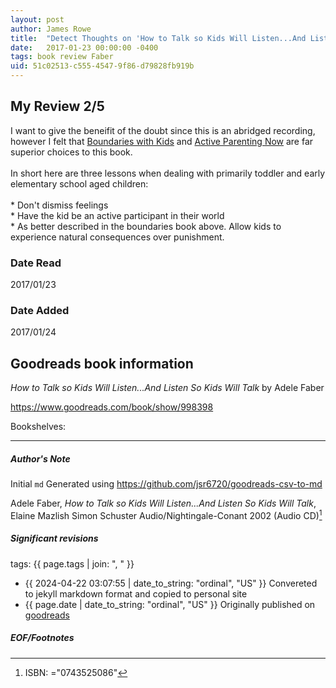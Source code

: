 ```yaml
---
layout: post
author: James Rowe
title:  "Detect Thoughts on 'How to Talk so Kids Will Listen...And Listen So Kids Will Talk'"
date:   2017-01-23 00:00:00 -0400
tags: book review Faber 
uid: 51c02513-c555-4547-9f86-d79828fb919b
---
```


<!-- highly dependent on how you personally use jekyll templates, and how you want this to show up -->
<!-- escape any jekyll keys with double brackets -->

## My Review 2/5

I want to give the beneifit of the doubt since this is an abridged recording, however I felt that [Boundaries with Kids](https://www.goodreads.com/book/show/104887) and [Active Parenting Now](https://www.goodreads.com/book/show/1343214) are far superior choices to this book.<br/><br/>In short here are three lessons when dealing with primarily toddler and early elementary school aged children:<br/><br/>* Don't dismiss feelings<br/>* Have the kid be an active participant in their world<br/>* As better described in the boundaries book above. Allow kids to experience natural consequences over punishment.<br/>

### Date Read
2017/01/23

### Date Added
2017/01/24

## Goodreads book information

*How to Talk so Kids Will Listen...And Listen So Kids Will Talk* by Adele Faber

https://www.goodreads.com/book/show/998398

Bookshelves: 

---

##### Author's Note

Initial `md` Generated using https://github.com/jsr6720/goodreads-csv-to-md

Adele Faber, *How to Talk so Kids Will Listen...And Listen So Kids Will Talk*, Elaine Mazlish Simon  Schuster Audio/Nightingale-Conant 2002 (Audio CD)[^1]

##### Significant revisions

tags: {{ page.tags | join: ", " }} <!-- todo move this somewhere -->

- {{ 2024-04-22 03:07:55 | date_to_string: "ordinal", "US" }} Convereted to jekyll markdown format and copied to personal site
- {{ page.date | date_to_string: "ordinal", "US" }} Originally published on [goodreads](https://www.goodreads.com)

##### EOF/Footnotes

[^1]: ISBN: ="0743525086"